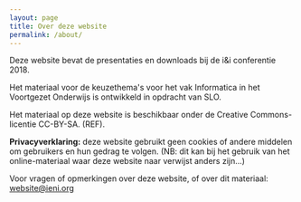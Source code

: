 ```yaml
---
layout: page
title: Over deze website
permalink: /about/
---
```


Deze website bevat de presentaties en downloads bij de i&i conferentie 2018.

Het materiaal voor de keuzethema's voor het vak Informatica in het Voortgezet Onderwijs is ontwikkeld in opdracht van SLO.

Het materiaal op deze website is beschikbaar onder de Creative Commons-licentie CC-BY-SA. (REF).

**Privacyverklaring:**
deze website gebruikt geen cookies of andere middelen om gebruikers en hun gedrag te volgen.
(NB: dit kan bij het gebruik van het online-materiaal waar deze website naar verwijst anders zijn...)

Voor vragen of opmerkingen over deze website, of over dit materiaal: website@ieni.org

